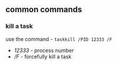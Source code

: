 ## common commands 

### kill a task

use the command - ```taskkill /PID 12333 /F```
- *12333* - process number 
- */F* - forcefully kill a task 